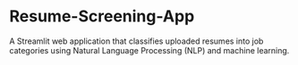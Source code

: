# Resume-Screening-App
A Streamlit web application that classifies uploaded resumes into job categories using Natural Language Processing (NLP) and machine learning.
